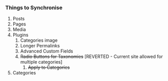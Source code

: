 ### Things to Synchronise

1. Posts
1. Pages
1. Media
1. Plugins
    1. Categories image
    1. Longer Permalinks
    1. Advanced Custom Fields
    1. ~~Radio Buttons for Taxonomies~~ [REVERTED - Current site allowed for multiple categories]
        1. ~~Apply to Categories~~
1. Categories